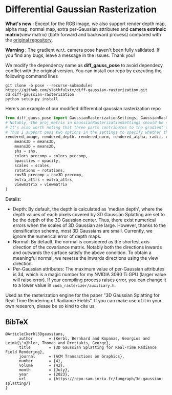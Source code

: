 # Differential Gaussian Rasterization

**What's new** : Except for the RGB image, we also support render depth map, alpha map, normal map, extra per-Gaussian attributes and **camera extrinsic matrix**(view matrix) (both forward and backward process) compared with the [original repository](https://github.com/graphdeco-inria/diff-gaussian-rasterization).

**Warning** : The gradient w.r.t. camera pose haven't been fully validated. If you find any bugs, leave a message in the issues. Thank you!

We modify the dependency name as **diff_gauss_pose** to avoid dependecy conflict with the original version. You can install our repo by executing the following command lines
```shell
git clone -b pose --recurse-submodules https://github.com/slothfulxtx/diff-gaussian-rasterization.git 
cd diff-gaussian-rasterization
python setup.py install
```

Here's an example of our modified differential gaussian rasterization repo
```python
from diff_gauss_pose import GaussianRasterizationSettings, GaussianRasterizer
# Notably, the proj_matrix in GaussianRasterizationSettings should be set as the real projection_matrix (intrinsic matrix), not the full_proj_transform which combines both the extrinsic and instrinsic matrixes
# It's also worth noting that three parts contributes to the gradient of loss w.r.t. camera view matrix, including mean2D, cov2D, and SH coefficients. For the last two part, computing the gradients may slow down the coverage speed of camera pose. 
# Thus I support pass two options in the settings to specify whether these two parts is computed during backward, namely enable_cov_grad and enable_sh_grad.
rendered_image, rendered_depth, rendered_norm, rendered_alpha, radii, extra = rasterizer(
    means3D = means3D,
    means2D = means2D,
    shs = shs,
    colors_precomp = colors_precomp,
    opacities = opacity,
    scales = scales,
    rotations = rotations,
    cov3D_precomp = cov3D_precomp,
    extra_attrs = extra_attrs,
    viewmatrix = viewmatrix
)
```

Details: 

- Depth: By default, the depth is calculated as 'median depth', where the depth values of each pixels covered by 3D Gaussian Splatting are set to be the depth of the 3D Gaussian center. Thus, there exist numerical errors when the scales of 3D Gaussian are large. However, thanks to the densificaiton scheme, most 3D Gaussians are small. Currently, we ignore the numerical error of depth maps. 
- Normal: By default, the normal is considered as the shortest axis direction of the covariance matrix. Notably both the directions inwards and outwards the surface satisfy the above condition. To obtain a meaningful normal, we reverse the inwards directions using the view direction. 
- Per-Gaussian attributes: The maximum value of per-Gaussian attributes is 34, which is a magic number for my NVIDIA 3090 Ti GPU (larger value will raise error). If your compiling process raises error, you can change it to a lower value in `cuda_rasterizer/auxiliary.h`.

Used as the rasterization engine for the paper "3D Gaussian Splatting for Real-Time Rendering of Radiance Fields". If you can make use of it in your own research, please be so kind to cite us.

<section class="section" id="BibTeX">
  <div class="container is-max-desktop content">
    <h2 class="title">BibTeX</h2>
    <pre><code>@Article{kerbl3Dgaussians,
      author       = {Kerbl, Bernhard and Kopanas, Georgios and Leimk{\"u}hler, Thomas and Drettakis, George},
      title        = {3D Gaussian Splatting for Real-Time Radiance Field Rendering},
      journal      = {ACM Transactions on Graphics},
      number       = {4},
      volume       = {42},
      month        = {July},
      year         = {2023},
      url          = {https://repo-sam.inria.fr/fungraph/3d-gaussian-splatting/}
}</code></pre>
  </div>
</section>
